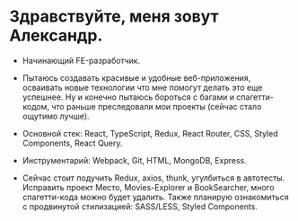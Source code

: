 # Здравствуйте, меня зовут Александр.

- Начинающий FE-разработчик.

- Пытаюсь создавать красивые и удобные веб-приложения, осваивать новые технологии что мне помогут делать это еще успешнее. Ну и конечно пытаюсь бороться с багами и спагетти-кодом, что раньше преследовали мои проекты (сейчас стало ощутимо лучше).

- Основной стек: React, TypeScript, Redux, React Router, CSS, Styled Components, React Query.

- Инструментарий: Webpack, Git, HTML, MongoDB, Express.

- Сейчас стоит подучить Redux, axios, thunk, угулбиться в автотесты. Исправить проект Место, Movies-Explorer и BookSearcher, много спагетти-кода можно будет удалить. Также планирую ознакомиться с продвинутой стилизацией:  SASS/LESS, Styled Components.
